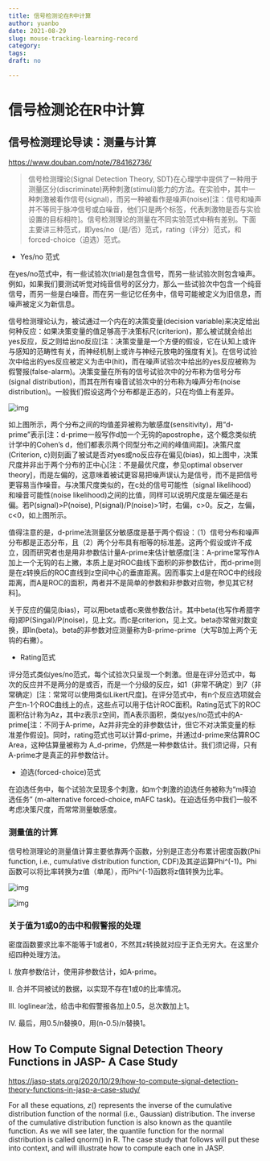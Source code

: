 ```yaml
---
title: 信号检测论在R中计算
author: yuanbo
date: 2021-08-29
slug: mouse-tracking-learning-record
category:   
tags: 
draft: no

---
```


# 信号检测论在R中计算



## 信号检测理论导读：测量与计算

https://www.douban.com/note/784162736/

> 
>
> 信号检测理论(Signal Detection Theory, SDT)在心理学中提供了一种用于测量区分(discriminate)两种刺激(stimuli)能力的方法。在实验中，其中一种刺激被看作信号(signal)，而另一种被看作是噪声(noise)[注：信号和噪声并不等同于脉冲信号或白噪音，他们只是两个标签，代表刺激物是否与实验设置的目标相符]。信号检测理论的测量在不同实验范式中稍有差别。下面主要讲三种范式，即yes/no（是/否）范式，rating（评分）范式，和forced-choice（迫选）范式。



- Yes/no 范式

在yes/no范式中，有一些试验次(trial)是包含信号，而另一些试验次则包含噪声。例如，如果我们要测试听觉对纯音信号的区分力，那么一些试验次中包含一个纯音信号，而另一些是白噪音。而在另一些记忆任务中，信号可能被定义为旧信息，而噪声被定义为新信息。

信号检测理论认为，被试通过一个内在的决策变量(decision variable)来决定给出何种反应：如果决策变量的值足够高于决策标尺(criterion)，那么被试就会给出yes反应，反之则给出no反应[注：决策变量是一个方便的假设，它在认知上或许与感知的范畴性有关，而神经机制上或许与神经元放电的强度有关]。在信号试验次中给出的yes反应被定义为击中(hit)，而在噪声试验次中给出的yes反应被称为假警报(false-alarm)。决策变量在所有的信号试验次中的分布称为信号分布(signal distribution)，而其在所有噪音试验次中的分布称为噪声分布(noise distribution)。一般我们假设这两个分布都是正态的，只在均值上有差异。

![img](https://img3.doubanio.com/view/note/l/public/p77588910.webp)

如上图所示，两个分布之间的均值差异被称为敏感度(sensitivity)，用“d-prime”表示[注：d-prime一般写作d加一个无钩的apostrophe，这个概念类似统计学中的Cohen’s d，他们都表示两个同型分布之间的峰值间距]。决策尺度(Criterion, c)则刻画了被试是否对yes或no反应存在偏见(bias)，如上图中，决策尺度并非出于两个分布的正中心[注：不是最优尺度，参见optimal observer theory]，而是左偏的，这意味着被试更容易把噪声误认为是信号，而不是把信号更容易当作噪音。与决策尺度类似的，在c处的信号可能性（signal likelihood）和噪音可能性(noise likelihood)之间的比值，同样可以说明尺度是左偏还是右偏。若P(signal)>P(noise), P(signal)/P(noise)>1时，右偏，c>0。反之，左偏，c<0，如上图所示。

值得注意的是，d-prime法测量区分敏感度是基于两个假设：（1）信号分布和噪声分布都是正态分布，且（2）两个分布具有相等的标准差。这两个假设或许不成立，因而研究者也是用非参数估计量A-prime来估计敏感度[注：A-prime常写作A加上一个无钩的右上撇，本质上是对ROC曲线下面积的非参数估计，而d-prime则是在z转换后的ROC直线到z空间中心的垂直距离。因而事实上d是在ROC中的线段距离，而A是ROC的面积，两者并不是简单的参数和非参数对应物，参见其它材料]。

关于反应的偏见(bias)，可以用beta或者c来做参数估计。其中beta(也写作希腊字母)即P(Singal)/P(noise)，见上文。而c是criterion，见上文。beta亦常做对数变换，即ln(beta)。beta的非参数对应测量称为B-prime-prime（大写B加上两个无钩的右撇）。


- Rating范式

评分范式类似yes/no范式，每个试验次只呈现一个刺激。但是在评分范式中，每次的反应并不是两分的是或否，而是一个分级的反应，如1（非常不确定）到7（非常确定）[注：常常可以使用类似Likert尺度]。在评分范式中，有n个反应选项就会产生n-1个ROC曲线上的点，这些点可以用于估计ROC面积。Rating范式下的ROC面积估计称为Az，其中z表示z空间，而A表示面积，类似yes/no范式中的A-prime[注：不同于A-prime，Az并非完全的非参数估计，但它不对决策变量的标准差作假设]。同时，rating范式也可以计算d-prime，并通过d-prime来估算ROC Area，这种估算量被称为 A_d-prime，仍然是一种参数估计。我们须记得，只有A-prime才是真正的非参数估计。

- 迫选(forced-choice)范式

在迫选任务中，每个试验次呈现多个刺激，如m个刺激的迫选任务被称为“m择迫选任务” (m-alternative forced-choice, mAFC task)。在迫选任务中我们一般不考虑决策尺度，而常常测量敏感度。



### 测量值的计算

信号检测理论的测量值计算主要依靠两个函数，分别是正态分布累计密度函数(Phi function, i.e., cumulative distribution function, CDF)及其逆运算Phi^(-1)。Phi函数可以将比率转换为z值（单尾），而Phi^(-1)函数将z值转换为比率。

![img](https://img2.doubanio.com/view/note/l/public/p77588932.webp)



![img](https://img1.doubanio.com/view/note/l/public/p77588938.webp)



### 关于值为1或0的击中和假警报的处理

密度函数要求比率不能等于1或者0，不然其z转换就对应于正负无穷大。在这里介绍四种处理方法。

I. 放弃参数估计，使用非参数估计，如A-prime。

II. 合并不同被试的数据，以实现不存在1或0的比率情况。

III. loglinear法，给击中和假警报各加上0.5，总次数加上1。

IV. 最后，用0.5/n替换0，用(n-0.5)/n替换1。





## How To Compute Signal Detection Theory Functions in JASP- A Case Study

https://jasp-stats.org/2020/10/29/how-to-compute-signal-detection-theory-functions-in-jasp-a-case-study/





For all these equations, *z*() represents the inverse of the cumulative distribution function of the normal (i.e., Gaussian) distribution. The inverse of the cumulative distribution function is also known as the quantile function. As we will see later, the quantile function for the normal distribution is called qnorm() in R. The case study that follows will put these into context, and will illustrate how to compute each one in JASP.
